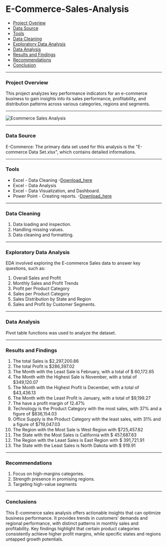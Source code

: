 # E-Commerce-Sales-Analysis

- [Project Overiew](#project-overview)
- [Data Source](#data-source)
- [Tools](#tools)
- [Data Cleaning](#data-cleaning)
- [Exploratory Data Analysis](#exploratory-data-analysis)
- [Data Analysis](#data-analysis)
- [Results and Findings](#results-and-findings)
- [Recommendations](#recommendations)
- [Conclusion](#conclusion)

---
### Project Overview
This project analyzes key performance indicators for an e-commerce business to gain insights into its sales performance, profitability, and distribution patterns across various categories, regions and segments.

---
![Ecommerce Sales Analysis](https://github.com/user-attachments/assets/03ffb2e0-b2bf-457c-9dcc-e06e595c5695)

---
### Data Source
E-Commerce: The primary data set used for this analysis is the "E-commerce Data Set.xlsx", which contains detailed informations.

---
### Tools
- Excel - Data Cleaning
  -[Download_here](https://microsoft.com)
- Excel - Data Analysis
- Excel - Data Visualization, and Dashboard.
- Power Point -  Creating reports.
   -[Download_here](https://microsoft.com)
  
---
### Data Cleaning
 1. Data loading and inspection.
 2. Handling missing values.
 3. Data cleaning and formatting.
    
---
### Exploratory Data Analysis
EDA involved exploring the E-commerce Sales data to answer key questions, such as:
1.	Overall Sales and Profit
2.	Monthly Sales and Profit Trends
3.	Profit per Product Category
4.	Sales per Product Category
5.	Sales Distribution by State and Region
6.	Sales and Profit by Customer Segments.
   
---
### Data Analysis
Pivot table functions was used to analyze the dataset.

---
###  Results and Findings

1.	The total Sales is $2,297,200.86
2.	The total Profit is $286,397.02
3.	The Month with the Least Sale is February, with a total of $ 60,172.65
4.	The Month with the Highest Sale is November, with a total of $349,120.07
5.	The Month with the Highest Profit is December, with a total of $43,436.13
6.	The Month with the Least Profit is January, with a total of $9,199.27
7.	The have a profit margin of 12.47%
8.	Technology is the Product Category with the most sales, with 37% and a figure of $836,154.03
9.	Office Supply is the Product Category with the least sales, with 31% and a figure of $719,047.03
10.	The Region with the Most Sale is West Region with $725,457.82
11.	The State with the Most Sales is California with $ 457,687.63
12.	The Region with the Least Sales is East Region with $ 391,721.91
13.	The State with the Least Sales is North Dakota with $ 919.91
    
---
### Recommendations
1.	Focus on high-margins categories.
2.	Strength presence in promising regions.
3.	Targeting high-value segments
   
---
### Conclusions

This E-commerce sales analysis offers actionable insights that can optimize business performance. It provides trends in customers’ demands and regional performance, with distinct patterns in monthly sales and profitability. Key findings highlight that certain product categories consistently achieve higher profit margins, while specific states and regions untapped growth potentials.


